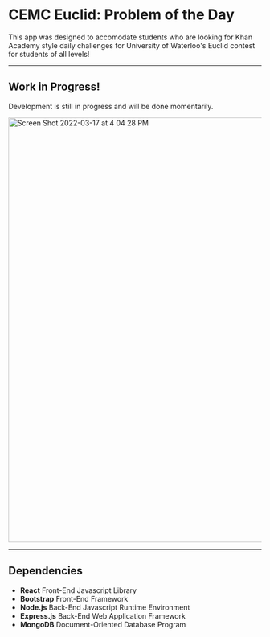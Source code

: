 # CEMC Euclid: Problem of the Day

This app was designed to accomodate students who are looking for Khan Academy style daily challenges for University of Waterloo's Euclid contest for students of all levels!

---

## Work in Progress!

Development is still in progress and will be done momentarily.

<img width="846" alt="Screen Shot 2022-03-17 at 4 04 28 PM" src="https://user-images.githubusercontent.com/35755386/158886308-35c55f89-a23b-41a3-b04d-b2b9fa6a268a.png">

---

## Dependencies

- **React** Front-End Javascript Library
- **Bootstrap** Front-End Framework
- **Node.js** Back-End Javascript Runtime Environment
- **Express.js** Back-End Web Application Framework
- **MongoDB** Document-Oriented Database Program
